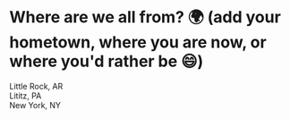# Where are we all from? 🌍 (add your hometown, where you are now, or where you'd rather be 😄)
Little Rock, AR  
Lititz, PA   
New York, NY 
